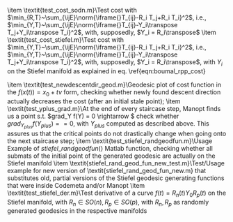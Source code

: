 \item \textit{test\_cost\_sodn.m}\\Test cost with $\min_{R,T}~\sum_{\ijE}\norm{\iframe{}T_{ij}-R_i T_j+R_i T_i}^2$, i.e., $\min_{Y,T}~\sum_{\ijE}\norm{\iframe{}T_{ij}-Y_i\transpose T_j+Y_i\transpose T_i}^2$, with, supposedly, $Y_i = R_i\transpose$
\item \textit{test\_cost\_stiefel.m}\\Test cost with $\min_{Y,T}~\sum_{\ijE}\norm{\iframe{}T_{ij}-R_i T_j+R_i T_i}^2$, i.e., $\min_{Y,T}~\sum_{\ijE}\norm{\iframe{}T_{ij}-Y_i\transpose T_j+Y_i\transpose T_i}^2$, with, supposedly, $Y_i = R_i\transpose$, with $Y_i$ on the Stiefel manifold as explained in eq. \ref{eqn:boumal_rpp_cost}

\item \textit{test\_newdescentdir\_geod.m}\\Geodesic plot of cost function in the $f(x(t)) = x_0 + tv$ form, checking whether newly found descent direction actually decreases the cost (after an initial stale point);
    \item \textit{test\_yplus\_grad.m}\\At the end of every staircase step, Manopt finds us a point s.t. $grad_Y f(Y) = 0 \rightarrow $ check whether $grad_{Y_{plus}} f(Y_{plus}) == 0$, with $Y_{plus}$ computed as described above. This assures us that the critical points do not drastically change when going onto the next staircase step;
    \item \textit{test\_stiefel\_randgeodfun.m}\\Usage Example of $stiefel\_randgeodfun()$ Matlab function, checking whether all submats of the initial point of the generated geodesic are actually on the Stiefel manifold
    \item \textit{stiefel\_rand\_geod\_fun\_new\_test.m}\\Test/Usage example for new version of \textit{stiefel\_rand\_geod\_fun\_new.m} that substitutes old, partial versions of the Stiefel geodesic generating functions that were inside Codemeta and/or Manopt
    \item \textit{test\_stiefel\_der.m}\\Test derivative of a curve $f(t) = R_n(t) Y_0 R_p(t)$ on the Stiefel manifold, with $R_n \in SO(n), R_p \in SO(p)$, with $R_n, R_p$ as randomly generated geodesics in the respective manifolds